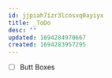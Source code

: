 ```yaml
---
id: jjpiah7izr3lcosxq0ayiyx
title: _ToDo
desc: ""
updated: 1694284970667
created: 1694283957295
---
```


- [ ] Butt Boxes
